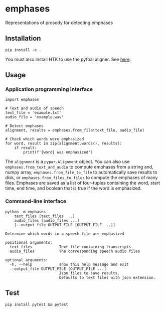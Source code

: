 # emphases
Representations of prosody for detecting emphases


## Installation

`pip install -e .`

You must also install HTK to use the pyfoal aligner. See
[here](https://github.com/maxrmorrison/pyfoal).


## Usage

### Application programming interface

```
import emphases

# Text and audio of speech
text_file = 'example.txt'
audio_file = 'example.wav'

# Detect emphases
alignment, results = emphases.from_file(text_file, audio_file)

# Check which words were emphasized
for word, result in zip(alignment.words(), results):
    if result:
        print(f'{word} was emphasized')
```

The `alignment` is a `pypar.Alignment` object. You can also use
`emphases.from_text_and_audio` to compute emphases from a string and,
numpy array, `emphases.from_file_to_file` to automatically save
results to disk, or `emphases.from_files_to_files` to compute the
emphases of many files. Emphases are saved as a list of four-tuples
containing the word, start time, end time, and boolean that is true if
the word is emphasized.


### Command-line interface

```
python -m emphases
    text_files [text_files ...]
    audio_files [audio_files ...]
    [--output_file OUTPUT_FILE [OUTPUT_FILE ...]]

Determine which words in a speech file are emphasized

positional arguments:
  text_files            Text file containing transcripts
  audio_files           The corresponding speech audio files

optional arguments:
  -h, --help            show this help message and exit
  --output_file OUTPUT_FILE [OUTPUT_FILE ...]
                        Json files to save results.
                        Defaults to text files with json extension.
```

## Test

`pip install pytest && pytest`
